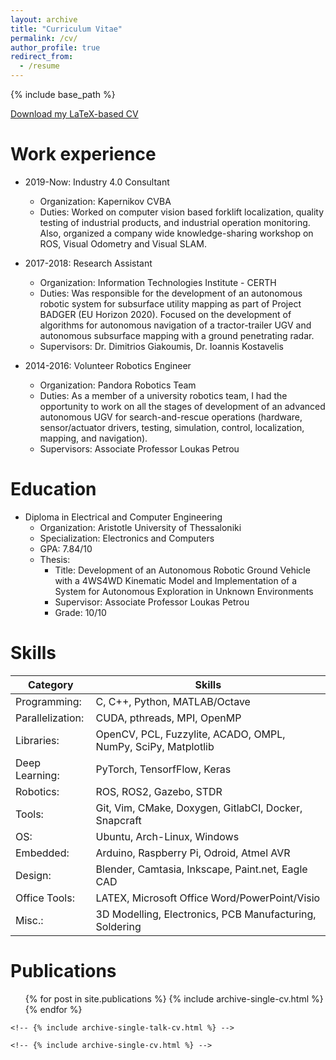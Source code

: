 ```yaml
---
layout: archive
title: "Curriculum Vitae"
permalink: /cv/
author_profile: true
redirect_from:
  - /resume
---
```


{% include base_path %}

[Download my LaTeX-based CV](https://gkouros.github.io/files/cv.pdf)

Work experience
======
* 2019-Now: Industry 4.0 Consultant
  * Organization: Kapernikov CVBA
  * Duties: Worked on computer vision based forklift localization, quality testing of industrial products, and industrial operation monitoring. Also, organized a company wide knowledge-sharing workshop on ROS, Visual Odometry and Visual SLAM.

* 2017-2018: Research Assistant
  * Organization: Information Technologies Institute - CERTH
  * Duties: Was responsible for the development of an autonomous robotic system for subsurface utility mapping as part of Project BADGER (EU Horizon 2020). Focused on the development of algorithms for autonomous navigation of a tractor-trailer UGV and autonomous subsurface mapping with a ground penetrating radar.
  * Supervisors: Dr. Dimitrios Giakoumis, Dr. Ioannis Kostavelis

* 2014-2016: Volunteer Robotics Engineer
  * Organization: Pandora Robotics Team
  * Duties: As a member of a university robotics team, I had the opportunity to work on all the stages of development of an advanced autonomous UGV for search-and-rescue operations (hardware, sensor/actuator drivers, testing, simulation, control, localization, mapping, and navigation).
  * Supervisors: Associate Professor Loukas Petrou

Education
======
* Diploma in Electrical and Computer Engineering
  * Organization: Aristotle University of Thessaloniki
  * Specialization: Electronics and Computers
  * GPA: 7.84/10
  * Thesis:
    * Title: Development of an Autonomous Robotic Ground Vehicle with a 4WS4WD Kinematic Model and Implementation of a System for Autonomous Exploration in Unknown Environments
    * Supervisor: Associate Professor Loukas Petrou
    * Grade: 10/10
  
Skills
======

| Category           | Skills                                                        |
| ------------------ | ------------------------------------------------------------- |
| Programming:       | C, C++, Python, MATLAB/Octave                                 |
| Parallelization:   | CUDA, pthreads, MPI, OpenMP                                   |
| Libraries:         | OpenCV, PCL, Fuzzylite, ACADO, OMPL, NumPy, SciPy, Matplotlib |
| Deep Learning:     | PyTorch, TensorfFlow, Keras                                   |
| Robotics:          | ROS, ROS2, Gazebo, STDR                                       |
| Tools:             | Git, Vim, CMake, Doxygen, GitlabCI, Docker, Snapcraft         |
| OS:                | Ubuntu, Arch-Linux, Windows                                   |
| Embedded:          | Arduino, Raspberry Pi, Odroid, Atmel AVR                      |
| Design:            | Blender, Camtasia, Inkscape, Paint.net, Eagle CAD             |
| Office Tools:      | LATEX, Microsoft Office Word/PowerPoint/Visio                 |
| Misc.:             | 3D Modelling, Electronics, PCB Manufacturing, Soldering       |

Publications
======
  <ul>{% for post in site.publications %}
    {% include archive-single-cv.html %}
  {% endfor %}</ul>
  
<!-- Talks -->
<!-- ====== -->
  <!-- <ul>{% for post in site.talks %} -->
    <!-- {% include archive-single-talk-cv.html %} -->
  <!-- {% endfor %}</ul> -->
  
<!-- Teaching -->
<!-- ====== -->
  <!-- <ul>{% for post in site.teaching %} -->
    <!-- {% include archive-single-cv.html %} -->
  <!-- {% endfor %}</ul> -->
  
<!-- Service and leadership -->
<!-- ====== -->
<!-- * Currently signed in to 43 different slack teams -->
